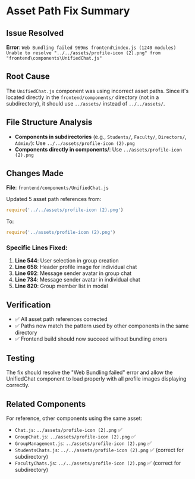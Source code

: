 # Asset Path Fix Summary

## Issue Resolved
**Error**: `Web Bundling failed 969ms frontend\index.js (1240 modules) Unable to resolve "../../assets/profile-icon (2).png" from "frontend\components\UnifiedChat.js"`

## Root Cause
The `UnifiedChat.js` component was using incorrect asset paths. Since it's located directly in the `frontend/components/` directory (not in a subdirectory), it should use `../assets/` instead of `../../assets/`.

## File Structure Analysis
- **Components in subdirectories** (e.g., `Students/`, `Faculty/`, `Directors/`, `Admin/`): Use `../../assets/profile-icon (2).png`
- **Components directly in components/**: Use `../assets/profile-icon (2).png`

## Changes Made
**File**: `frontend/components/UnifiedChat.js`

Updated 5 asset path references from:
```javascript
require('../../assets/profile-icon (2).png')
```

To:
```javascript
require('../assets/profile-icon (2).png')
```

### Specific Lines Fixed:
1. **Line 544**: User selection in group creation
2. **Line 658**: Header profile image for individual chat
3. **Line 692**: Message sender avatar in group chat
4. **Line 734**: Message sender avatar in individual chat  
5. **Line 820**: Group member list in modal

## Verification
- ✅ All asset path references corrected
- ✅ Paths now match the pattern used by other components in the same directory
- ✅ Frontend build should now succeed without bundling errors

## Testing
The fix should resolve the "Web Bundling failed" error and allow the UnifiedChat component to load properly with all profile images displaying correctly.

## Related Components
For reference, other components using the same asset:
- `Chat.js`: `../assets/profile-icon (2).png` ✅
- `GroupChat.js`: `../assets/profile-icon (2).png` ✅
- `GroupManagement.js`: `../assets/profile-icon (2).png` ✅
- `StudentsChats.js`: `../../assets/profile-icon (2).png` ✅ (correct for subdirectory)
- `FacultyChats.js`: `../../assets/profile-icon (2).png` ✅ (correct for subdirectory) 